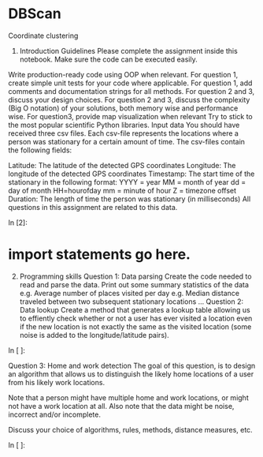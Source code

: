# DBScan
Coordinate clustering

1. Introduction
Guidelines
Please complete the assignment inside this notebook. Make sure the code can be executed easily.

Write production-ready code using OOP when relevant.
For question 1, create simple unit tests for your code where applicable.
For question 1, add comments and documentation strings for all methods.
For question 2 and 3, discuss your design choices.
For question 2 and 3, discuss the complexity (Big O notation) of your solutions, both memory wise and performance wise.
For question3, provide map visualization when relevant
Try to stick to the most popular scientific Python libraries.
Input data
You should have received three csv files. Each csv-file represents the locations where a person was stationary for a certain amount of time. The csv-files contain the following fields:

Latitude: The latitude of the detected GPS coordinates Longitude: The longitude of the detected GPS coordinates
Timestamp: The start time of the stationary in the following format:
YYYY = year
MM = month of year
dd = day of month
HH=hourofday
mm = minute of hour
Z = timezone offset
Duration: The length of time the person was stationary (in milliseconds)
All questions in this assignment are related to this data.

In [2]:
# import statements go here.
2. Programming skills
Question 1: Data parsing
Create the code needed to read and parse the data.
Print out some summary statistics of the data
e.g. Average number of places visited per day
e.g. Median distance traveled between two subsequent stationary locations
...
Question 2: Data lookup
Create a method that generates a lookup table allowing us to effiently check whether or not a user has ever visited a location even if the new location is not exactly the same as the visited location (some noise is added to the longitude/latitude pairs).

In [ ]:

Question 3: Home and work detection
The goal of this question, is to design an algorithm that allows us to distinguish the likely home locations of a user from his likely work locations.

Note that a person might have multiple home and work locations, or might not have a work location at all. Also note that the data might be noise, incorrect and/or incomplete.

Discuss your choice of algorithms, rules, methods, distance measures, etc.

In [ ]:
